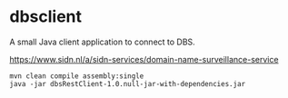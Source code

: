 # dbsclient
A small Java client application to connect to DBS.

https://www.sidn.nl/a/sidn-services/domain-name-surveillance-service

    mvn clean compile assembly:single
    java -jar dbsRestClient-1.0.null-jar-with-dependencies.jar
